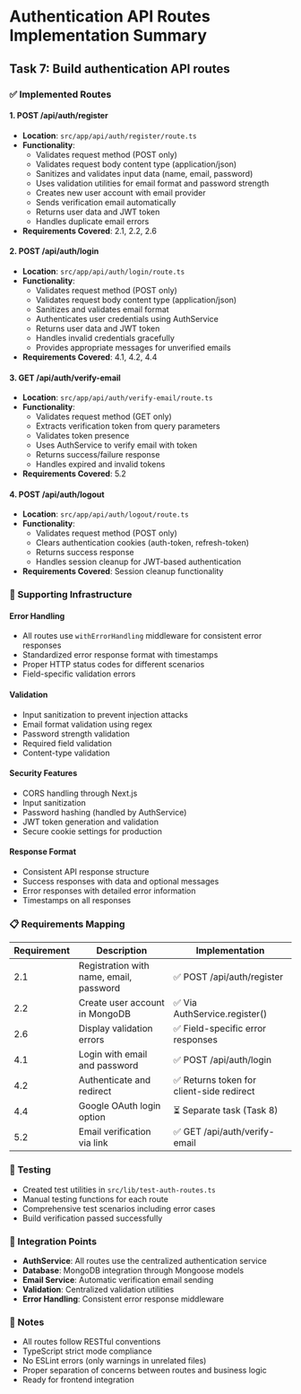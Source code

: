 # Authentication API Routes Implementation Summary

## Task 7: Build authentication API routes

### ✅ Implemented Routes

#### 1. POST /api/auth/register
- **Location**: `src/app/api/auth/register/route.ts`
- **Functionality**: 
  - Validates request method (POST only)
  - Validates request body content type (application/json)
  - Sanitizes and validates input data (name, email, password)
  - Uses validation utilities for email format and password strength
  - Creates new user account with email provider
  - Sends verification email automatically
  - Returns user data and JWT token
  - Handles duplicate email errors
- **Requirements Covered**: 2.1, 2.2, 2.6

#### 2. POST /api/auth/login
- **Location**: `src/app/api/auth/login/route.ts`
- **Functionality**:
  - Validates request method (POST only)
  - Validates request body content type (application/json)
  - Sanitizes and validates email format
  - Authenticates user credentials using AuthService
  - Returns user data and JWT token
  - Handles invalid credentials gracefully
  - Provides appropriate messages for unverified emails
- **Requirements Covered**: 4.1, 4.2, 4.4

#### 3. GET /api/auth/verify-email
- **Location**: `src/app/api/auth/verify-email/route.ts`
- **Functionality**:
  - Validates request method (GET only)
  - Extracts verification token from query parameters
  - Validates token presence
  - Uses AuthService to verify email with token
  - Returns success/failure response
  - Handles expired and invalid tokens
- **Requirements Covered**: 5.2

#### 4. POST /api/auth/logout
- **Location**: `src/app/api/auth/logout/route.ts`
- **Functionality**:
  - Validates request method (POST only)
  - Clears authentication cookies (auth-token, refresh-token)
  - Returns success response
  - Handles session cleanup for JWT-based authentication
- **Requirements Covered**: Session cleanup functionality

### 🔧 Supporting Infrastructure

#### Error Handling
- All routes use `withErrorHandling` middleware for consistent error responses
- Standardized error response format with timestamps
- Proper HTTP status codes for different scenarios
- Field-specific validation errors

#### Validation
- Input sanitization to prevent injection attacks
- Email format validation using regex
- Password strength validation
- Required field validation
- Content-type validation

#### Security Features
- CORS handling through Next.js
- Input sanitization
- Password hashing (handled by AuthService)
- JWT token generation and validation
- Secure cookie settings for production

#### Response Format
- Consistent API response structure
- Success responses with data and optional messages
- Error responses with detailed error information
- Timestamps on all responses

### 📋 Requirements Mapping

| Requirement | Description | Implementation |
|-------------|-------------|----------------|
| 2.1 | Registration with name, email, password | ✅ POST /api/auth/register |
| 2.2 | Create user account in MongoDB | ✅ Via AuthService.register() |
| 2.6 | Display validation errors | ✅ Field-specific error responses |
| 4.1 | Login with email and password | ✅ POST /api/auth/login |
| 4.2 | Authenticate and redirect | ✅ Returns token for client-side redirect |
| 4.4 | Google OAuth login option | ⏳ Separate task (Task 8) |
| 5.2 | Email verification via link | ✅ GET /api/auth/verify-email |

### 🧪 Testing
- Created test utilities in `src/lib/test-auth-routes.ts`
- Manual testing functions for each route
- Comprehensive test scenarios including error cases
- Build verification passed successfully

### 🔄 Integration Points
- **AuthService**: All routes use the centralized authentication service
- **Database**: MongoDB integration through Mongoose models
- **Email Service**: Automatic verification email sending
- **Validation**: Centralized validation utilities
- **Error Handling**: Consistent error response middleware

### 📝 Notes
- All routes follow RESTful conventions
- TypeScript strict mode compliance
- No ESLint errors (only warnings in unrelated files)
- Proper separation of concerns between routes and business logic
- Ready for frontend integration